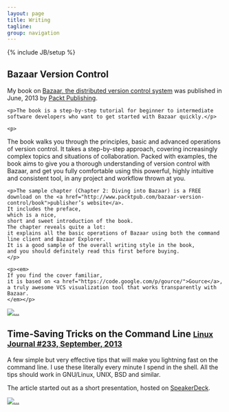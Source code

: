 ```yaml
---
layout: page
title: Writing
tagline: 
group: navigation
---
```

{% include JB/setup %}

<div class="row">
  <div class="col-lg-12">
    <h2>Bazaar Version Control</h2>
  </div>
</div>

<div class="row">
  <div class="col-lg-9 col-md-9 col-sm-9 col-xs-7">
    <p>My book on <a href="http://bazaar.canonical.com/en/">Bazaar, the distributed version control system</a> was published in June, 2013 by <a href="http://www.packtpub.com/bazaar-version-control/book">Packt Publishing</a>.</p>

    <p>The book is a step-by-step tutorial for beginner to intermediate software developers who want to get started with Bazaar quickly.</p>

    <p>
The book walks you through the principles,
basic and advanced operations of version control.
It takes a step-by-step approach,
covering increasingly complex topics and situations of collaboration.
Packed with examples,
the book aims to give you a thorough understanding of version control with Bazaar,
and get you fully comfortable using this powerful,
highly intuitive and consistent tool,
in any project and workflow thrown at you.
    </p>

    <p>The sample chapter (Chapter 2: Diving into Bazaar) is a FREE download on the <a href="http://www.packtpub.com/bazaar-version-control/book">publisher’s website</a>.
    It includes the preface,
    which is a nice,
    short and sweet introduction of the book.
    The chapter reveals quite a lot:
    it explains all the basic operations of Bazaar using both the command line client and Bazaar Explorer.
    It is a good sample of the overall writing style in the book,
    and you should definitely read this first before buying.
    </p>

    <p><em>
    If you find the cover familiar,
    it is based on <a href="https://code.google.com/p/gource/">Gource</a>,
    a truly awesome VCS visualization tool that works transparently with Bazaar.
    </em></p>
  </div>
  <div class="col-lg-3 col-md-3 col-sm-3 col-xs-5">
    <a class="thumbnail" href="http://www.packtpub.com/bazaar-version-control/book"><img src="{{ ASSET_PATH }}/images/writing/3562OS.jpg" alt="..."></a>
  </div>
</div>

<div class="row">
  <div class="col-lg-12">
    <h2>Time-Saving Tricks on the Command Line
      <small><a href="http://www.linuxjournal.com/content/time-saving-tricks-command-line">Linux Journal #233, September, 2013</a></small>
    </h2>
  </div>
</div>

<div class="row">
  <div class="col-lg-9 col-md-9 col-sm-9 col-xs-7">
  <p>
  A few simple but very effective tips that will make you lightning fast on the command line.
  I use these literally every minute I spend in the shell.
  All the tips should work in GNU/Linux, UNIX, BSD and similar.
  </p>
  <p>The article started out as a short presentation,
  hosted on <a href="https://speakerdeck.com/janosgyerik/time-saving-tricks-on-the-command-line">SpeakerDeck</a>.
  </p>
  <div class="row">
    <div class="col-lg-9">
      <script async class="speakerdeck-embed" data-id="c60847a09dbc0130f65c42af66aab503" data-ratio="1.33333333333333" src="//speakerdeck.com/assets/embed.js"></script>
    </div>
  </div>
  </div>
  <div class="col-lg-3 col-md-3 col-sm-3 col-xs-5">
    <a class="thumbnail" href="http://www.linuxjournal.com/content/time-saving-tricks-command-line"><img src="{{ ASSET_PATH }}/images/writing/dlj233-cover.png" alt="..."></a>
  </div>
</div>
